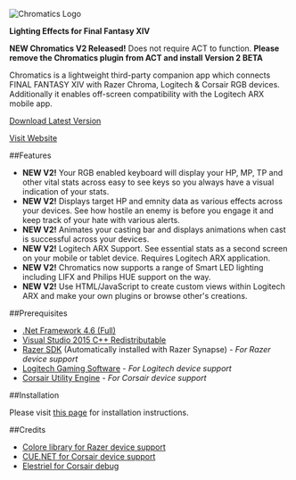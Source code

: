 ![Chromatics Logo](http://thejourneynetwork.net/chromatics/chromatics_black_md.png)

**Lighting Effects for Final Fantasy XIV**

**NEW Chromatics V2 Released!** Does not require ACT to function.
**Please remove the Chromatics plugin from ACT and install Version 2 BETA**

Chromatics is a lightweight third-party companion app which connects FINAL FANTASY XIV with Razer Chroma, Logitech & Corsair RGB devices. Additionally it enables off-screen compatibility with the Logitech ARX mobile app.


[Download Latest Version](https://github.com/roxaskeyheart/Chromatics/releases)

[Visit Website](https://chromaticsffxiv.com)


##Features


* **NEW V2!** Your RGB enabled keyboard will display your HP, MP, TP and other vital stats across easy to see keys so you always have a visual indication of your stats.
* **NEW V2!** Displays target HP and emnity data as various effects across your devices. See how hostile an enemy is before you engage it and keep track of your hate with various alerts.
* **NEW V2!** Animates your casting bar and displays animations when cast is successful across your devices.
* **NEW V2!** Logitech ARX Support. See essential stats as a second screen on your mobile or tablet device. Requires Logitech ARX application.
* **NEW V2!** Chromatics now supports a range of Smart LED lighting including LIFX and Philips HUE support on the way.
* **NEW V2!** Use HTML/JavaScript to create custom views within Logitech ARX and make your own plugins or browse other's creations.

##Prerequisites

* [.Net Framework 4.6 (Full)](https://www.microsoft.com/en-au/download/details.aspx?id=49981)
* [Visual Studio 2015 C++ Redistributable](https://www.microsoft.com/en-au/download/details.aspx?id=48145)
* [Razer SDK](http://www.razerzone.com/au-en/synapse) (Automatically installed with Razer Synapse) - *For Razer device support*
* [Logitech Gaming Software](http://support.logitech.com/en_gb/software/gaming-software) - *For Logitech device support*
* [Corsair Utility Engine](http://www.corsair.com/en-au/support/downloads) - *For Corsair device support*



##Installation

Please visit [this page](https://chromaticsffxiv.com/download.html) for installation instructions.


##Credits

* [Colore library for Razer device support](https://github.com/CoraleStudios/Colore)
* [CUE.NET for Corsair device support](https://github.com/DarthAffe/CUE.NET)
* [Elestriel for Corsair debug](https://github.com/Elestriel)

